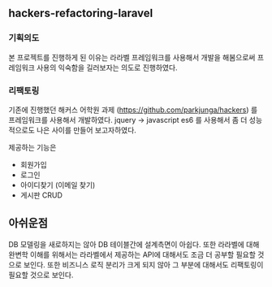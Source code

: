 
## hackers-refactoring-laravel

### 기획의도 
본 프로젝트를 진행하게 된 이유는 라라벨 프레임워크를 사용해서 개발을 해봄으로써 프레임워크 사용의 익숙함을 길러보자는 의도로 진행하였다.

### 리팩토링  
기존에 진행했던 해커스 어학원 과제 (https://github.com/parkjunga/hackers) 를 프레임워크를 사용해서 개발하였다.
jquery -> javascript es6 를 사용해서 좀 더 성능적으로도 나은 사이를 만들어 보고자하였다. 

제공하는 기능은 
- 회원가입
- 로그인 
- 아이디찾기 (이메일 찾기)
- 게시판 CRUD

## 아쉬운점
DB 모델링을 새로하지는 않아 DB 테이블간에 설계측면이 아쉽다. 또한 라라벨에 대해 완변학 이해를 위해서는 라라벨에서 제공하는 API에 대해서도 조금 더 공부할 필요할 것으로 보인다.
또한 비즈니스 로직 분리가 크게 되지 않아 그 부분에 대해서도 리팩토링이 필요할 것으로 보인다. 

